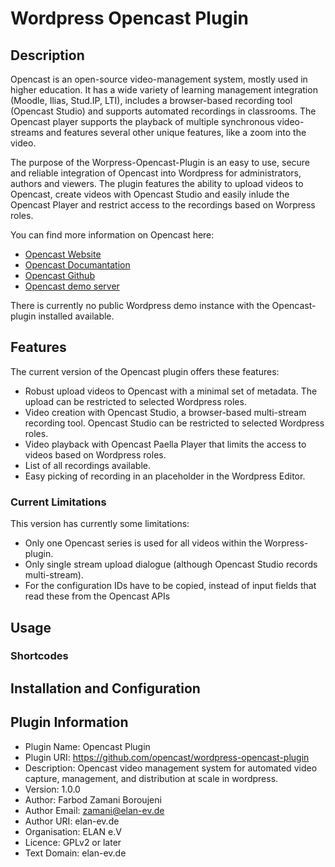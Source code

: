 # Wordpress Opencast Plugin

## Description
Opencast is an open-source video-management system, mostly used in higher education. It has a wide variety of learning management
integration (Moodle, Ilias, Stud.IP, LTI), includes a browser-based recording tool (Opencast Studio) and supports automated recordings 
in classrooms. The Opencast player supports the playback of multiple synchronous video-streams and features several other unique 
features, like a zoom into the video. 

The purpose of the Worpress-Opencast-Plugin is an easy to use, secure and reliable integration of Opencast into Wordpress for administrators, 
authors and viewers. The plugin features the ability to upload videos to Opencast, create videos with Opencast Studio and easily inlude 
the Opencast Player and restrict access to the recordings based on Worpress roles.

You can find more information on Opencast here:
- [Opencast Website](https://opencast.org/)
- [Opencast Documantation](https://docs.opencast.org/)
- [Opencast Github](https://github.com/opencast/opencast)
- [Opencast demo server](https://stable.opencast.org/)

There is currently no public Wordpress demo instance with the Opencast-plugin installed available. 

## Features
The current version of the Opencast plugin offers these features:
- Robust upload videos to Opencast with a minimal set of metadata. The upload can be restricted to selected Wordpress roles.
- Video creation with Opencast Studio, a browser-based multi-stream recording tool. Opencast Studio can be restricted to 
selected Wordpress roles.
- Video playback with Opencast Paella Player that limits the access to videos based on Wordpress roles.
- List of all recordings available. 
- Easy picking of recording in an placeholder in the Wordpress Editor. 

### Current Limitations
This version has currently some limitations:
- Only one Opencast series is used for all videos within the Worpress-plugin.
- Only single stream upload dialogue (although Opencast Studio records multi-stream).
- For the configuration IDs have to be copied, instead of input fields that read these from the Opencast APIs

## Usage

### Shortcodes

## Installation and Configuration


## Plugin Information

- Plugin Name: Opencast Plugin
- Plugin URI: https://github.com/opencast/wordpress-opencast-plugin
- Description: Opencast video management system for automated video capture, management, and distribution at scale in wordpress.
- Version: 1.0.0
- Author: Farbod Zamani Boroujeni
- Author Email: zamani@elan-ev.de
- Author URI: elan-ev.de
- Organisation: ELAN e.V
- Licence: GPLv2 or later
- Text Domain: elan-ev.de

